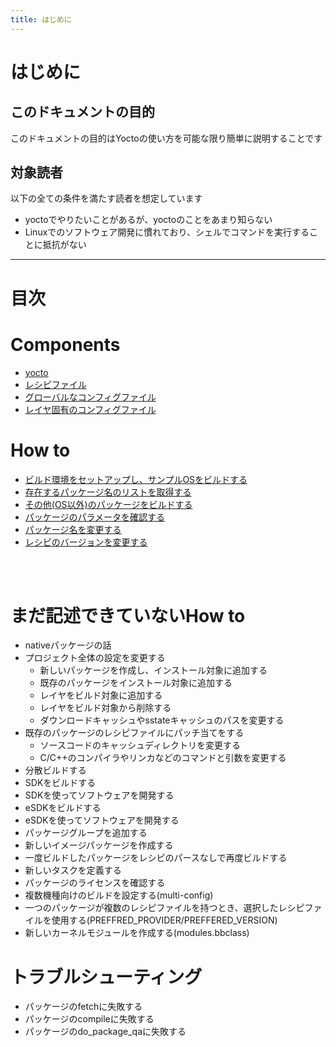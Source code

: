 ```yaml
---
title: はじめに
---
```


# はじめに

## このドキュメントの目的
このドキュメントの目的はYoctoの使い方を可能な限り簡単に説明することです  

## 対象読者

以下の全ての条件を満たす読者を想定しています  

* yoctoでやりたいことがあるが、yoctoのことをあまり知らない
* Linuxでのソフトウェア開発に慣れており、シェルでコマンドを実行することに抵抗がない

---

<a id="目次"></a>
# 目次


# Components
* [yocto](./component/01-yocto.md)
* [レシピファイル](./component/02-recipe-file.md)
* [グローバルなコンフィグファイル](./component/03-global-configfile.md)
* [レイヤ固有のコンフィグファイル](./component/04-layer-configfile.md)

# How to 
* [ビルド環境をセットアップし、サンプルOSをビルドする](./how-to/01-build-sample-os.md)
* [存在するパッケージ名のリストを取得する](./how-to/02-get-pakcage-list.md)
* [その他(OS以外)のパッケージをビルドする](./how-to/03-build-package.md)
* [パッケージのパラメータを確認する](./how-to/04_check-package-params.md)
* [パッケージ名を変更する](./how-to/05_change-package-name.md)
* [レシピのバージョンを変更する](./how-to/06_change-recipe-version.md)


</br>
</br>


# まだ記述できていないHow to
* nativeパッケージの話
* プロジェクト全体の設定を変更する
    * 新しいパッケージを作成し、インストール対象に追加する
    * 既存のパッケージをインストール対象に追加する
    * レイヤをビルド対象に追加する
    * レイヤをビルド対象から削除する
    * ダウンロードキャッシュやsstateキャッシュのパスを変更する
* 既存のパッケージのレシピファイルにパッチ当てをする
    * ソースコードのキャッシュディレクトリを変更する
    * C/C++のコンパイラやリンカなどのコマンドと引数を変更する
* 分散ビルドする
* SDKをビルドする
* SDKを使ってソフトウェアを開発する
* eSDKをビルドする
* eSDKを使ってソフトウェアを開発する
* パッケージグループを追加する
* 新しいイメージパッケージを作成する
* 一度ビルドしたパッケージをレシピのパースなしで再度ビルドする
* 新しいタスクを定義する
* パッケージのライセンスを確認する
* 複数機種向けのビルドを設定する(multi-config)
* 一つのパッケージが複数のレシピファイルを持つとき、選択したレシピファイルを使用する(PREFFRED_PROVIDER/PREFFERED_VERSION)
* 新しいカーネルモジュールを作成する(modules.bbclass)


# トラブルシューティング
* パッケージのfetchに失敗する
* パッケージのcompileに失敗する
* パッケージのdo_package_qaに失敗する